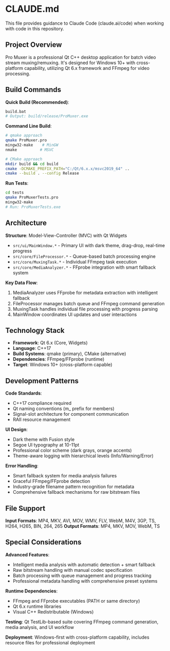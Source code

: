 # CLAUDE.md

This file provides guidance to Claude Code (claude.ai/code) when working with code in this repository.

## Project Overview

Pro Muxer is a professional Qt C++ desktop application for batch video stream muxing/remuxing. It's designed for Windows 10+ with cross-platform capability, utilizing Qt 6.x framework and FFmpeg for video processing.

## Build Commands

**Quick Build (Recommended)**:
```bash
build.bat
# Output: build/release/ProMuxer.exe
```

**Command Line Build**:
```bash
# qmake approach
qmake ProMuxer.pro
mingw32-make    # MinGW
nmake          # MSVC

# CMake approach
mkdir build && cd build
cmake -DCMAKE_PREFIX_PATH="C:/Qt/6.x.x/msvc2019_64" ..
cmake --build . --config Release
```

**Run Tests**:
```bash
cd tests
qmake ProMuxerTests.pro
mingw32-make
# Run: ProMuxerTests.exe
```

## Architecture

**Structure**: Model-View-Controller (MVC) with Qt Widgets
- `src/ui/MainWindow.*` - Primary UI with dark theme, drag-drop, real-time progress
- `src/core/FileProcessor.*` - Queue-based batch processing engine
- `src/core/MuxingTask.*` - Individual FFmpeg task execution
- `src/core/MediaAnalyzer.*` - FFprobe integration with smart fallback system

**Key Data Flow**:
1. MediaAnalyzer uses FFprobe for metadata extraction with intelligent fallback
2. FileProcessor manages batch queue and FFmpeg command generation
3. MuxingTask handles individual file processing with progress parsing
4. MainWindow coordinates UI updates and user interactions

## Technology Stack

- **Framework**: Qt 6.x (Core, Widgets)
- **Language**: C++17
- **Build Systems**: qmake (primary), CMake (alternative)
- **Dependencies**: FFmpeg/FFprobe (runtime)
- **Target**: Windows 10+ (cross-platform capable)

## Development Patterns

**Code Standards**:
- C++17 compliance required
- Qt naming conventions (m_ prefix for members)
- Signal-slot architecture for component communication
- RAII resource management

**UI Design**:
- Dark theme with Fusion style
- Segoe UI typography at 10-11pt
- Professional color scheme (dark grays, orange accents)
- Theme-aware logging with hierarchical levels (Info/Warning/Error)

**Error Handling**:
- Smart fallback system for media analysis failures
- Graceful FFmpeg/FFprobe detection
- Industry-grade filename pattern recognition for metadata
- Comprehensive fallback mechanisms for raw bitstream files

## File Support

**Input Formats**: MP4, MKV, AVI, MOV, WMV, FLV, WebM, M4V, 3GP, TS, H264, H265, BIN, 264, 265
**Output Formats**: MP4, MKV, MOV, WebM, TS

## Special Considerations

**Advanced Features**:
- Intelligent media analysis with automatic detection + smart fallback
- Raw bitstream handling with manual codec specification
- Batch processing with queue management and progress tracking
- Professional metadata handling with comprehensive preset systems

**Runtime Dependencies**:
- FFmpeg and FFprobe executables (PATH or same directory)
- Qt 6.x runtime libraries
- Visual C++ Redistributable (Windows)

**Testing**: Qt TestLib-based suite covering FFmpeg command generation, media analysis, and UI workflow

**Deployment**: Windows-first with cross-platform capability, includes resource files for professional deployment